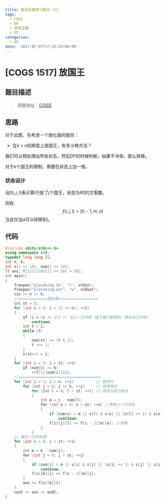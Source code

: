 ```yaml
---
title: 状态压缩学习笔记 (2)
tags:
  - COGS
  - DP
  - 状态压缩
  - OI
categories:
  - OI
date: '2017-07-07T17:25:35+08:00'
---
```


# [COGS 1517] 放国王

## 题目描述

> 原题地址：[COGS](http://cogs.pro/cogs/problem/problem.php?pid=1517)

## 思路

对于此题，先考虑一个弱化版的题目：

- 在$n\times n$的棋盘上放国王，有多少种方法？

<!--more-->

我们可以预处理出所有状态，然后DP的时候判断，如果不冲突，那么转移。

对于$k$个国王的限制，需要在状态上加一维。

### 状态设计

设$f(i,j,l)$表示第$i$行放了$j$个国王，状态为$l$时的方案数。

则有:
$$
f(i,j,l)=f(i-1,m,a)
$$
当且仅当$a$可以转移到$l$。

## 代码

``` cpp
#include <bits/stdc++.h>
using namespace std;
typedef long long ll;
int n, k;
int s[1 << 10], num[1 << 10];
ll ans, f[12][110][(1 << 10) + 10];
int main()
{
    freopen("placeking.in", "r", stdin);
    freopen("placeking.out", "w", stdout);
    cin >> n >> k;
    //=============预处理==================
    int st = 0;
    for (int i = 0; i < (1 << n); ++i)
    {
        if (i & (i << 1)) // 与上一行冲突（由于每行都相同，即与自己冲突）
            continue;
        int t = i;
        while (t)
        {
            num[st] += (t & 1);
            t >>= 1;
        }
        s[st++] = i;
    }
    for (int i = 0; i < st; ++i)
        if (num[i] <= k)
            ++f[1][num[i]][i];
    //=====================================
    for (int i = 2; i < n; ++i)          // 枚举行
        for (int j = 0; j <= k; ++j)     // 枚举棋子
            for (int l = 0; l < st; ++l) // 枚举当前行状态
            {
                int m = j - num[l];
                for (int o = 0; o < st; ++o) //枚举上一行状态
                {
                    if (num[o] > m || s[l] & s[o] || (s[l] << 1) & s[o] || s[l] & (s[o] << 1)) // 不符合转移条件
                        continue;
                    f[i][j][l] += f[i - 1][m][o]; //转移
                }
            }
    // 最后一行的处理
    for (int i = 0; i < st; ++i)
    {
        int m = k - num[i];
        for (int j = 0; j < st; ++j)
        {
            if (num[j] > m || s[i] & s[j] || (s[i] << 1) & s[j] || s[i] & (s[j] << 1))
                continue;
            f[n][k][i] += f[n - 1][m][j];
        }
        ans += f[n][k][i];
    }
    cout << ans << endl;
}
```
